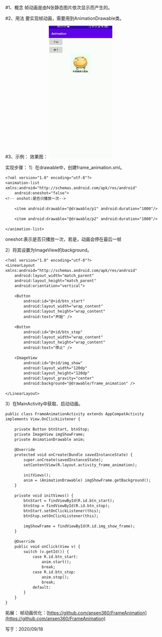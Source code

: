 #1、概念
帧动画是由N张静态图片依次显示而产生的。

#2、用法
要实现帧动画，需要用到AnimationDrawable类。

#3、示例：
效果图：
![帧动画展示](images/%E5%8A%A8%E7%94%BB%E5%90%88%E9%9B%86%E4%B9%8B%E5%B8%A7%E5%8A%A8%E7%94%BB/strip.gif)

实现步骤：
1）在drawable中，创建frame_animation.xml。
```
<?xml version="1.0" encoding="utf-8"?>
<animation-list xmlns:android="http://schemas.android.com/apk/res/android"
    android:oneshot="false">
<!-- onshot:是否只播放一次-->

    <item android:drawable="@drawable/p1" android:duration="1000"/>

    <item android:drawable="@drawable/p2" android:duration="1000"/>

</animation-list>
```
oneshot:表示是否只播放一次，若是，动画会停在最后一帧

2）将其设置为ImageView的background。
```
<?xml version="1.0" encoding="utf-8"?>
<LinearLayout xmlns:android="http://schemas.android.com/apk/res/android"
    android:layout_width="match_parent"
    android:layout_height="match_parent"
    android:orientation="vertical">

    <Button
        android:id="@+id/btn_start"
        android:layout_width="wrap_content"
        android:layout_height="wrap_content"
        android:text="开始" />

    <Button
        android:id="@+id/btn_stop"
        android:layout_width="wrap_content"
        android:layout_height="wrap_content"
        android:text="停止" />

    <ImageView
        android:id="@+id/img_show"
        android:layout_width="120dp"
        android:layout_height="120dp"
        android:layout_gravity="center"
        android:background="@drawable/frame_animation" />

</LinearLayout>
```

3）在MainActivity中获取、启动动画。
```
public class FrameAnimationActivity extends AppCompatActivity implements View.OnClickListener {

    private Button btnStart, btnStop;
    private ImageView imgShowFrame;
    private AnimationDrawable anim;

    @Override
    protected void onCreate(Bundle savedInstanceState) {
        super.onCreate(savedInstanceState);
        setContentView(R.layout.activity_frame_animation);

        initViews();
        anim = (AnimationDrawable) imgShowFrame.getBackground();
    }

    private void initViews() {
        btnStart = findViewById(R.id.btn_start);
        btnStop = findViewById(R.id.btn_stop);
        btnStart.setOnClickListener(this);
        btnStop.setOnClickListener(this);

        imgShowFrame = findViewById(R.id.img_show_frame);
    }

    @Override
    public void onClick(View v) {
        switch (v.getId()) {
            case R.id.btn_start:
                anim.start();
                break;
            case R.id.btn_stop:
                anim.stop();
                break;
            default:
        }
    }
}
```

拓展：
帧动画优化：[https://github.com/ansen360/FrameAnimation](https://github.com/ansen360/FrameAnimation)



写于：2020/09/18